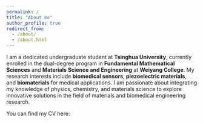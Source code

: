 ```yaml
---
permalink: /
title: "About me"
author_profile: true
redirect_from: 
  - /about/
  - /about.html
---
```


I am a dedicated undergraduate student at **Tsinghua University**, currently enrolled in the dual-degree program in **Fundamental Mathematical Sciences** and **Materials Science and Engineering** at **Weiyang College**. My research interests include **biomedical sensors**, **piezoelectric materials**, and **biomaterials** for medical applications. I am passionate about integrating my knowledge of physics, chemistry, and materials science to explore innovative solutions in the field of materials and biomedical engineering research.

You can find my CV here:  
